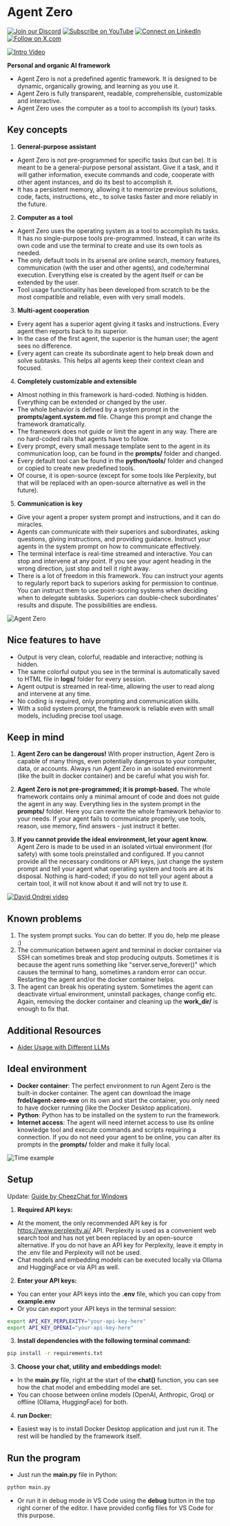 # Agent Zero

[![Join our Discord](https://img.shields.io/badge/Discord-Join%20our%20server-5865F2?style=for-the-badge&logo=discord&logoColor=white)](https://discord.gg/B8KZKNsPpj) [![Subscribe on YouTube](https://img.shields.io/badge/YouTube-Subscribe-red?style=for-the-badge&logo=youtube&logoColor=white)](https://www.youtube.com/@AgentZeroFW) [![Connect on LinkedIn](https://img.shields.io/badge/LinkedIn-Connect-blue?style=for-the-badge&logo=linkedin&logoColor=white)](https://www.linkedin.com/in/jan-tomasek/) [![Follow on X.com](https://img.shields.io/badge/X.com-Follow-1DA1F2?style=for-the-badge&logo=x&logoColor=white)](https://x.com/JanTomasekDev)



[![Intro Video](/docs/intro_vid.jpg)](https://www.youtube.com/watch?v=C9n8zFpaV3I)

**Personal and organic AI framework**
- Agent Zero is not a predefined agentic framework. It is designed to be dynamic, organically growing, and learning as you use it.
- Agent Zero is fully transparent, readable, comprehensible, customizable and interactive.
- Agent Zero uses the computer as a tool to accomplish its (your) tasks.

## Key concepts
1. **General-purpose assistant**
- Agent Zero is not pre-programmed for specific tasks (but can be). It is meant to be a general-purpose personal assistant. Give it a task, and it will gather information, execute commands and code, cooperate with other agent instances, and do its best to accomplish it.
- It has a persistent memory, allowing it to memorize previous solutions, code, facts, instructions, etc., to solve tasks faster and more reliably in the future.

2. **Computer as a tool**
- Agent Zero uses the operating system as a tool to accomplish its tasks. It has no single-purpose tools pre-programmed. Instead, it can write its own code and use the terminal to create and use its own tools as needed.
- The only default tools in its arsenal are online search, memory features, communication (with the user and other agents), and code/terminal execution. Everything else is created by the agent itself or can be extended by the user.
- Tool usage functionality has been developed from scratch to be the most compatible and reliable, even with very small models.

3. **Multi-agent cooperation**
- Every agent has a superior agent giving it tasks and instructions. Every agent then reports back to its superior.
- In the case of the first agent, the superior is the human user; the agent sees no difference.
- Every agent can create its subordinate agent to help break down and solve subtasks. This helps all agents keep their context clean and focused.

4. **Completely customizable and extensible**
- Almost nothing in this framework is hard-coded. Nothing is hidden. Everything can be extended or changed by the user.
- The whole behavior is defined by a system prompt in the **prompts/agent.system.md** file. Change this prompt and change the framework dramatically.
- The framework does not guide or limit the agent in any way. There are no hard-coded rails that agents have to follow.
- Every prompt, every small message template sent to the agent in its communication loop, can be found in the **prompts/** folder and changed.
- Every default tool can be found in the **python/tools/** folder and changed or copied to create new predefined tools.
- Of course, it is open-source (except for some tools like Perplexity, but that will be replaced with an open-source alternative as well in the future).

5. **Communication is key**
- Give your agent a proper system prompt and instructions, and it can do miracles.
- Agents can communicate with their superiors and subordinates, asking questions, giving instructions, and providing guidance. Instruct your agents in the system prompt on how to communicate effectively.
- The terminal interface is real-time streamed and interactive. You can stop and intervene at any point. If you see your agent heading in the wrong direction, just stop and tell it right away.
- There is a lot of freedom in this framework. You can instruct your agents to regularly report back to superiors asking for permission to continue. You can instruct them to use point-scoring systems when deciding when to delegate subtasks. Superiors can double-check subordinates' results and dispute. The possibilities are endless.

![Agent Zero](docs/splash_wide.png)

## Nice features to have
- Output is very clean, colorful, readable and interactive; nothing is hidden.
- The same colorful output you see in the terminal is automatically saved to HTML file in **logs/** folder for every session.
- Agent output is streamed in real-time, allowing the user to read along and intervene at any time.
- No coding is required, only prompting and communication skills.
- With a solid system prompt, the framework is reliable even with small models, including precise tool usage.

## Keep in mind
1. **Agent Zero can be dangerous!**
With proper instruction, Agent Zero is capable of many things, even potentially dangerous to your computer, data, or accounts. Always run Agent Zero in an isolated environment (like the built in docker container) and be careful what you wish for.

2. **Agent Zero is not pre-programmed; it is prompt-based.**
The whole framework contains only a minimal amount of code and does not guide the agent in any way.
Everything lies in the system prompt in the **prompts/** folder. Here you can rewrite the whole framework behavior to your needs.
If your agent fails to communicate properly, use tools, reason, use memory, find answers - just instruct it better.

3. **If you cannot provide the ideal environment, let your agent know.**
Agent Zero is made to be used in an isolated virtual environment (for safety) with some tools preinstalled and configured.
If you cannot provide all the necessary conditions or API keys, just change the system prompt and tell your agent what operating system and tools are at its disposal. Nothing is hard-coded; if you do not tell your agent about a certain tool, it will not know about it and will not try to use it.

[![David Ondrej video](/docs/david_vid.jpg)](https://www.youtube.com/watch?v=_Pionjv4hGc)

## Known problems
1. The system prompt sucks. You can do better. If you do, help me please :)
2. The communication between agent and terminal in docker container via SSH can sometimes break and stop producing outputs. Sometimes it is because the agent runs something like "server.serve_forever()" which causes the terminal to hang, sometimes a random error can occur. Restarting the agent and/or the docker container helps.
3. The agent can break his operating system. Sometimes the agent can deactivate virtual environment, uninstall packages, change config etc. Again, removing the docker container and cleaning up the **work_dir/** is enough to fix that.

## Additional Resources

- [Aider Usage with Different LLMs](docs/aider_llm_usage.md)

## Ideal environment
- **Docker container**: The perfect environment to run Agent Zero is the built-in docker container. The agent can download the image **frdel/agent-zero-exe** on its own and start the container, you only need to have docker running (like the Docker Desktop application).
- **Python**: Python has to be installed on the system to run the framework.
- **Internet access**: The agent will need internet access to use its online knowledge tool and execute commands and scripts requiring a connection. If you do not need your agent to be online, you can alter its prompts in the **prompts/** folder and make it fully local.

![Time example](docs/time_example.jpg)

## Setup

Update: [Guide by CheezChat for Windows](./docs/win_installation_guide.txt)

1. **Required API keys:**
- At the moment, the only recommended API key is for https://www.perplexity.ai/ API. Perplexity is used as a convenient web search tool and has not yet been replaced by an open-source alternative. If you do not have an API key for Perplexity, leave it empty in the .env file and Perplexity will not be used.
- Chat models and embedding models can be executed locally via Ollama and HuggingFace or via API as well.

2. **Enter your API keys:**
- You can enter your API keys into the **.env** file, which you can copy from **example.env**
- Or you can export your API keys in the terminal session:
~~~bash
export API_KEY_PERPLEXITY="your-api-key-here"
export API_KEY_OPENAI="your-api-key-here"
~~~

3. **Install dependencies with the following terminal command:**
~~~bash
pip install -r requirements.txt
~~~

3. **Choose your chat, utility and embeddings model:**
- In the **main.py** file, right at the start of the **chat()** function, you can see how the chat model and embedding model are set.
- You can choose between online models (OpenAI, Anthropic, Groq) or offline (Ollama, HuggingFace) for both.

4. **run Docker:**
- Easiest way is to install Docker Desktop application and just run it. The rest will be handled by the framework itself.

## Run the program
- Just run the **main.py** file in Python:
~~~bash
python main.py
~~~
- Or run it in debug mode in VS Code using the **debug** button in the top right corner of the editor. I have provided config files for VS Code for this purpose.
